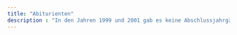 ```yaml
---
title: "Abiturienten"
description : "In den Jahren 1999 und 2001 gab es keine Abschlussjahrgänge am GCG. 1999 nicht, da sieben Jahre zuvor keine Aufnahme in die siebente Klasse, sondern in die fünfte Klasse erfolgte und 2001 vollzog sich der Übergang zum Abitur nach 13 Schuljahren."
---
```

